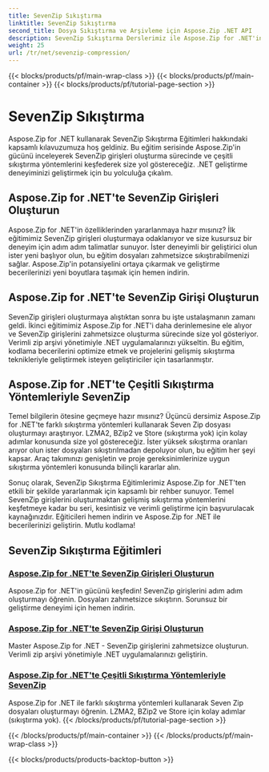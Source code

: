 ```yaml
---
title: SevenZip Sıkıştırma
linktitle: SevenZip Sıkıştırma
second_title: Dosya Sıkıştırma ve Arşivleme için Aspose.Zip .NET API
description: SevenZip Sıkıştırma Derslerimiz ile Aspose.Zip for .NET'in potansiyelini ortaya çıkarın. Zahmetsizce SevenZip girişleri oluşturun ve çeşitli sıkıştırma yöntemlerini keşfedin.
weight: 25
url: /tr/net/sevenzip-compression/
---
```


{{< blocks/products/pf/main-wrap-class >}}
{{< blocks/products/pf/main-container >}}
{{< blocks/products/pf/tutorial-page-section >}}

# SevenZip Sıkıştırma



Aspose.Zip for .NET kullanarak SevenZip Sıkıştırma Eğitimleri hakkındaki kapsamlı kılavuzumuza hoş geldiniz. Bu eğitim serisinde Aspose.Zip'in gücünü inceleyerek SevenZip girişleri oluşturma sürecinde ve çeşitli sıkıştırma yöntemlerini keşfederek size yol göstereceğiz. .NET geliştirme deneyiminizi geliştirmek için bu yolculuğa çıkalım.

## Aspose.Zip for .NET'te SevenZip Girişleri Oluşturun

Aspose.Zip for .NET'in özelliklerinden yararlanmaya hazır mısınız? İlk eğitimimiz SevenZip girişleri oluşturmaya odaklanıyor ve size kusursuz bir deneyim için adım adım talimatlar sunuyor. İster deneyimli bir geliştirici olun ister yeni başlıyor olun, bu eğitim dosyaları zahmetsizce sıkıştırabilmenizi sağlar. Aspose.Zip'in potansiyelini ortaya çıkarmak ve geliştirme becerilerinizi yeni boyutlara taşımak için hemen indirin.

## Aspose.Zip for .NET'te SevenZip Girişi Oluşturun

SevenZip girişleri oluşturmaya alıştıktan sonra bu işte ustalaşmanın zamanı geldi. İkinci eğitimimiz Aspose.Zip for .NET'i daha derinlemesine ele alıyor ve SevenZip girişlerini zahmetsizce oluşturma sürecinde size yol gösteriyor. Verimli zip arşivi yönetimiyle .NET uygulamalarınızı yükseltin. Bu eğitim, kodlama becerilerini optimize etmek ve projelerini gelişmiş sıkıştırma teknikleriyle geliştirmek isteyen geliştiriciler için tasarlanmıştır.

## Aspose.Zip for .NET'te Çeşitli Sıkıştırma Yöntemleriyle SevenZip

Temel bilgilerin ötesine geçmeye hazır mısınız? Üçüncü dersimiz Aspose.Zip for .NET'te farklı sıkıştırma yöntemleri kullanarak Seven Zip dosyası oluşturmayı araştırıyor. LZMA2, BZip2 ve Store (sıkıştırma yok) için kolay adımlar konusunda size yol göstereceğiz. İster yüksek sıkıştırma oranları arıyor olun ister dosyaları sıkıştırılmadan depoluyor olun, bu eğitim her şeyi kapsar. Araç takımınızı genişletin ve proje gereksinimlerinize uygun sıkıştırma yöntemleri konusunda bilinçli kararlar alın.

Sonuç olarak, SevenZip Sıkıştırma Eğitimlerimiz Aspose.Zip for .NET'ten etkili bir şekilde yararlanmak için kapsamlı bir rehber sunuyor. Temel SevenZip girişlerini oluşturmaktan gelişmiş sıkıştırma yöntemlerini keşfetmeye kadar bu seri, kesintisiz ve verimli geliştirme için başvurulacak kaynağınızdır. Eğiticileri hemen indirin ve Aspose.Zip for .NET ile becerilerinizi geliştirin. Mutlu kodlama!
## SevenZip Sıkıştırma Eğitimleri
### [Aspose.Zip for .NET'te SevenZip Girişleri Oluşturun](./create-sevenzip-entries/)
Aspose.Zip for .NET'in gücünü keşfedin! SevenZip girişlerini adım adım oluşturmayı öğrenin. Dosyaları zahmetsizce sıkıştırın. Sorunsuz bir geliştirme deneyimi için hemen indirin.
### [Aspose.Zip for .NET'te SevenZip Girişi Oluşturun](./create-sevenzip-entry/)
Master Aspose.Zip for .NET - SevenZip girişlerini zahmetsizce oluşturun. Verimli zip arşivi yönetimiyle .NET uygulamalarınızı geliştirin.
### [Aspose.Zip for .NET'te Çeşitli Sıkıştırma Yöntemleriyle SevenZip](./sevenzip-various-compression-methods/)
Aspose.Zip for .NET ile farklı sıkıştırma yöntemleri kullanarak Seven Zip dosyaları oluşturmayı öğrenin. LZMA2, BZip2 ve Store için kolay adımlar (sıkıştırma yok).
{{< /blocks/products/pf/tutorial-page-section >}}

{{< /blocks/products/pf/main-container >}}
{{< /blocks/products/pf/main-wrap-class >}}

{{< blocks/products/products-backtop-button >}}
